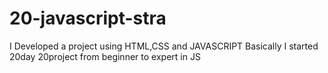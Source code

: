 # 20-javascript-stra
I Developed a project using HTML,CSS and JAVASCRIPT
Basically I started 20day 20project from beginner to expert in JS
